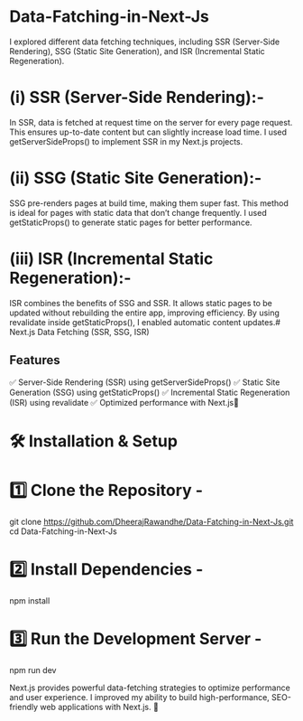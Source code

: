 # Data-Fatching-in-Next-Js

I explored different data fetching techniques, including SSR (Server-Side Rendering), SSG (Static Site Generation), and ISR (Incremental Static Regeneration). 

# (i) SSR (Server-Side Rendering):-
 In SSR, data is fetched at request time on the server for every page request. This ensures up-to-date content but can slightly increase load time. I used getServerSideProps() to implement SSR in my Next.js projects.

# (ii)  SSG (Static Site Generation):-
 SSG pre-renders pages at build time, making them super fast. This method is ideal for pages with static data that don’t change frequently. I used getStaticProps() to generate static pages for better performance.

# (iii)  ISR (Incremental Static Regeneration):-
 ISR combines the benefits of SSG and SSR. It allows static pages to be updated without rebuilding the entire app, improving efficiency. By using revalidate inside getStaticProps(), I enabled automatic content updates.# Next.js Data Fetching (SSR, SSG, ISR)  

## Features  
✅ Server-Side Rendering (SSR) using getServerSideProps() 
✅ Static Site Generation (SSG) using getStaticProps()
✅ Incremental Static Regeneration (ISR) using revalidate
✅ Optimized performance with Next.js🚀 

# 🛠 Installation & Setup  

# 1️⃣ Clone the Repository -
git clone https://github.com/DheerajRawandhe/Data-Fatching-in-Next-Js.git
cd Data-Fatching-in-Next-Js

# 2️⃣ Install Dependencies -
npm install

# 3️⃣ Run the Development Server -
npm run dev 

Next.js provides powerful data-fetching strategies to optimize performance and user experience.
I improved my ability to build high-performance, SEO-friendly web applications with Next.js. 🚀

